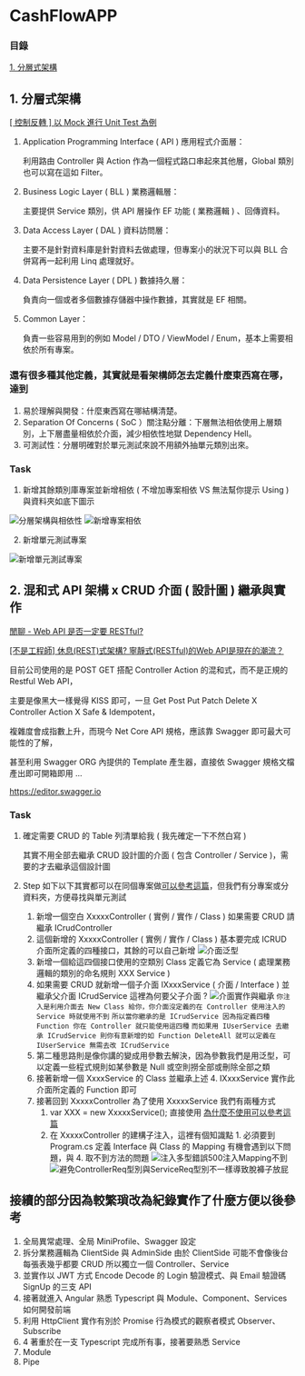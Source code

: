 # CashFlowAPP

### 目錄

[1. 分層式架構](#user-content-1-分層式架構)

## 1. 分層式架構

[[ 控制反轉 ] 以 Mock 進行 Unit Test 為例](https://dotblogs.com.tw/JesperLai/2018/03/23/154708)

1. Application Programming Interface ( API ) 應用程式介面層：

   利用路由 Controller 與 Action 作為一個程式路口串起來其他層，Global 類別也可以寫在這如 Filter。

2. Business Logic Layer ( BLL ) 業務邏輯層：

   主要提供 Service 類別，供 API 層操作 EF 功能 ( 業務邏輯 ) 、回傳資料。

3. Data Access Layer ( DAL ) 資料訪問層：

   主要不是針對資料庫是針對資料去做處理，但專案小的狀況下可以與 BLL 合併寫再一起利用 Linq 處理就好。

4. Data Persistence Layer ( DPL ) 數據持久層：

   負責向一個或者多個數據存儲器中操作數據，其實就是 EF 相關。

5. Common Layer：

   負責一些容易用到的例如 Model / DTO / ViewModel / Enum，基本上需要相依於所有專案。

### 還有很多種其他定義，其實就是看架構師怎去定義什麼東西寫在哪，達到

1. 易於理解與開發：什麼東西寫在哪結構清楚。
2. Separation Of Concerns ( SoC ）關注點分離：下層無法相依使用上層類別，上下層盡量相依於介面，減少相依性地獄 Dependency Hell。
3. 可測試性：分層明確對於單元測試來說不用額外抽單元類別出來。

### Task

1. 新增其餘類別庫專案並新增相依 ( 不增加專案相依 VS 無法幫你提示 Using ) 與資料夾如底下圖示

![分層架構與相依性](https://github.com/L1uXO330B7/CashFlowProject/blob/master/BackEnd/Master/Images/%E5%88%86%E5%B1%A4%E6%9E%B6%E6%A7%8B%E8%88%87%E7%9B%B8%E4%BE%9D%E6%80%A72.png)
![新增專案相依](https://github.com/L1uXO330B7/CashFlowProject/blob/master/BackEnd/Master/Images/%E6%96%B0%E5%A2%9E%E5%B0%88%E6%A1%88%E7%9B%B8%E4%BE%9D.png)

2. 新增單元測試專案

![新增單元測試專案](https://github.com/L1uXO330B7/CashFlowProject/blob/master/BackEnd/Master/Images/%E6%96%B0%E5%A2%9E%E5%96%AE%E5%85%83%E6%B8%AC%E8%A9%A6%E5%B0%88%E6%A1%88.png)

## 2. 混和式 API 架構 x CRUD 介面 ( 設計圖 ) 繼承與實作

[閒聊 - Web API 是否一定要 RESTful?](https://blog.darkthread.net/blog/is-restful-required/)

[[不是工程師] 休息(REST)式架構? 寧靜式(RESTful)的Web API是現在的潮流？](https://progressbar.tw/posts/53)

目前公司使用的是 POST GET 搭配 Controller Action 的混和式，而不是正規的 Restful Web API，

主要是像黑大一樣覺得 KISS 即可，一旦 Get Post Put Patch Delete X Controller Action X Safe & Idempotent，

複雜度會成指數上升，而現今 Net Core API 規格，應該靠 Swagger 即可最大可能性的了解，

甚至利用 Swagger ORG 內提供的 Template 產生器，直接依 Swagger 規格文檔產出即可開箱即用 ...

https://editor.swagger.io

### Task

1. 確定需要 CRUD 的 Table 列清單給我 ( 我先確定一下不然白寫 )

   其實不用全部去繼承 CRUD 設計圖的介面 ( 包含 Controller / Service )，需要的才去繼承這個設計圖
 
2. Step 如下以下其實都可以在同個專案做[可以參考這篇](https://dotblogs.com.tw/JesperLai/2018/03/23/154708)，但我們有分專案或分資料夾，方便尋找與單元測試

   1. 新增一個空白 XxxxxController ( 實例 / 實作 / Class ) 如果需要 CRUD 請繼承 ICrudController
   2. 這個新增的 XxxxxController ( 實例 / 實作 / Class ) 基本要完成 ICRUD 介面所定義的四種接口，其餘的可以自己新增
   ![介面泛型](https://github.com/L1uXO330B7/CashFlowProject/blob/master/BackEnd/Master/Images/%E6%B3%9B%E5%9E%8B.png?raw=true)
   3. 新增一個給這四個接口使用的空類別 Class 定義它為 Service ( 處理業務邏輯的類別的命名規則 XXX Service )
   4. 如果需要 CRUD 就新增一個子介面 IXxxxService ( 介面 / Interface ) 並繼承父介面 ICrudService 這裡為何要父子介面 ?
   ![介面實作與繼承](https://github.com/L1uXO330B7/CashFlowProject/blob/master/BackEnd/Master/Images/%E4%BB%8B%E9%9D%A2%E5%AF%A6%E4%BD%9C%E8%88%87%E7%B9%BC%E6%89%BF.png?raw=true)
   `你注入是利用介面去 New Class 給你，你介面沒定義的在 Controller 使用注入的 Service 時就使用不到`
   `所以當你繼承的是 ICrudService 因為指定義四種 Function 你在 Controller 就只能使用這四種`
   `而如果用 IUserService 去繼承 ICrudService 則你有意新增的如 Function DeleteAll 就可以定義在 IUserService 無需去改 ICrudService`
   5. 第二種思路則是像你講的變成用參數去解決，因為參數我們是用泛型，可以定義一些程式規則如某參數是 Null 或空則撈全部或刪除全部之類
   6. 接著新增一個 XxxxService 的 Class 並繼承上述 4. IXxxxService 實作此介面所定義的 Function 即可
   7. 接著回到 XxxxxController 為了使用 XxxxxService 我們有兩種方式 
      1. var XXX = new XxxxxService(); 直接使用 [為什麼不使用可以參考這篇](https://dotblogs.com.tw/JesperLai/2018/03/23/154708)
      2. 在 XxxxxController 的建構子注入，這裡有個知識點 1. 必須要到 Program.cs 定義 Interface 與 Class 的 Mapping 有機會遇到以下問題，與 4. 取不到方法的問題
      ![注入多型錯誤500注入Mapping不到](https://github.com/L1uXO330B7/CashFlowProject/blob/master/BackEnd/Master/Images/%E6%B3%A8%E5%85%A5%E5%A4%9A%E5%9E%8B%E9%8C%AF%E8%AA%A4500%E6%B3%A8%E5%85%A5Mapping%E4%B8%8D%E5%88%B0.png?raw=true)
      ![避免ControllerReq型別與ServiceReq型別不一樣導致脫褲子放屁](https://github.com/L1uXO330B7/CashFlowProject/blob/master/BackEnd/Master/Images/%E9%81%BF%E5%85%8DControllerReq%E5%9E%8B%E5%88%A5%E8%88%87ServiceReq%E5%9E%8B%E5%88%A5%E4%B8%8D%E4%B8%80%E6%A8%A3%E5%B0%8E%E8%87%B4%E8%84%AB%E8%A4%B2%E5%AD%90%E6%94%BE%E5%B1%81.png?raw=true)

## 接續的部分因為較繁瑣改為紀錄實作了什麼方便以後參考

1. 全局異常處理、全局 MiniProfile、Swagger 設定
2. 拆分業務邏輯為 ClientSide 與 AdminSide 由於 ClientSide 可能不會像後台每張表幾乎都要 CRUD 所以獨立一個 Controller、Service
3. 並實作以 JWT 方式 Encode Decode 的 Login 驗證模式、與 Email 驗證碼 SignUp 的三支 API
4. 接著就進入 Angular 熟悉 Typescript 與 Module、Component、Services 如何開發前端
5. 利用 HttpClient 實作有別於 Promise 行為模式的觀察者模式 Observer、Subscribe
6. 4 著重於在一支 Typescript 完成所有事，接著要熟悉 Service
7. Module
8. Pipe